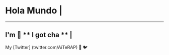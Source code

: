 # Hola Mundo |
--------------
I'm :cowboy_hat_face: ** I got cha ** |
---------------------------------------
My [Twitter] (twitter.com/AiTeRAP) :metal: :bird:       

